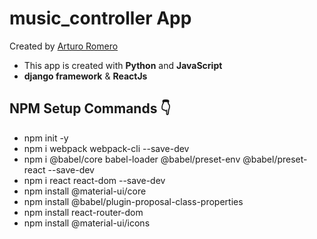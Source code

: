 # music_controller App
Created by [Arturo Romero](https://arturoromero.online/)
- This app is created with __Python__ and __JavaScript__
- __django framework__ & __ReactJs__

## NPM Setup Commands 👇
* npm init -y
* npm i webpack webpack-cli --save-dev
* npm i @babel/core babel-loader @babel/preset-env @babel/preset-react --save-dev
* npm i react react-dom --save-dev
* npm install @material-ui/core
* npm install @babel/plugin-proposal-class-properties
* npm install react-router-dom
* npm install @material-ui/icons
